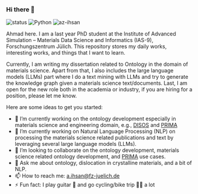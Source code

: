 ### Hi there 👋

![status](https://img.shields.io/badge/status-up-brightgreen) ![Python](https://img.shields.io/badge/Python-%E2%99%A5%EF%B8%8F-green)  <img src="https://komarev.com/ghpvc/?username=az-ihsan" alt="az-ihsan"/>

Ahmad here. I am a last year PhD student at the Institute of Advanced Simulation – Materials Data Science and Informatics (IAS-9), Forschungszentrum Jülich. This repository stores my daily works, interesting works, and things that I want to learn. 

Currently, I am writing my dissertation related to Ontology in the domain of materials science. Apart from that, I also includes the large language models (LLMs) part where I do a text mining with LLMs and try to generate the knowledge graph given a materials science text/documents. Last, I am open for the new role both in the academia or industry, if you are hiring for a position, please let me know.


Here are some ideas to get you started:

- 🔭 I’m currently working on the ontology development especially in materials science and engineering domain, e.g., [DISOS](https://github.com/Materials-Data-Science-and-Informatics/Dislocation-Ontology-Suite) and [PRIMA](https://github.com/Materials-Data-Science-and-Informatics/MDMC-NEP-top-level-ontology)
- 🌱 I’m currently working on Natural Language Processing (NLP) on processing the materials science related publications and text by leveraging several large language models (LLMs).
- 👯 I’m looking to collaborate on the ontology development, materials science related ontology development, and [PRIMA](https://github.com/Materials-Data-Science-and-Informatics/MDMC-NEP-top-level-ontology) use cases. 
- 💬 Ask me about ontology, dislocation in crystalline materials, and a bit of NLP.
- 📫 How to reach me: a.ihsan@fz-juelich.de
- ⚡ Fun fact: I play guitar 🎸  and go cycling/bike trip 🚴‍♂️ a lot

